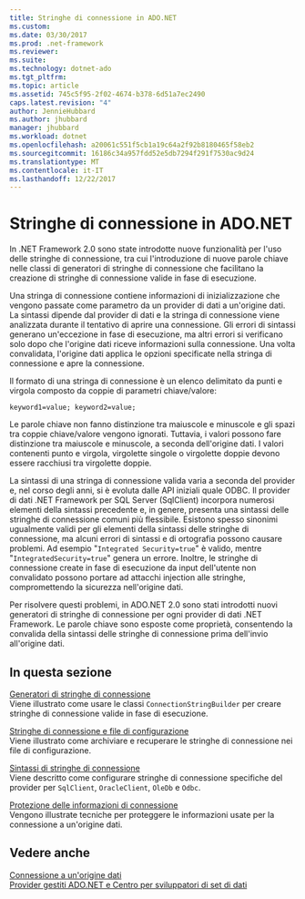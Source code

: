 ```yaml
---
title: Stringhe di connessione in ADO.NET
ms.custom: 
ms.date: 03/30/2017
ms.prod: .net-framework
ms.reviewer: 
ms.suite: 
ms.technology: dotnet-ado
ms.tgt_pltfrm: 
ms.topic: article
ms.assetid: 745c5f95-2f02-4674-b378-6d51a7ec2490
caps.latest.revision: "4"
author: JennieHubbard
ms.author: jhubbard
manager: jhubbard
ms.workload: dotnet
ms.openlocfilehash: a20061c551f5cb1a19c64a2f92b8180465f58eb2
ms.sourcegitcommit: 16186c34a957fdd52e5db7294f291f7530ac9d24
ms.translationtype: MT
ms.contentlocale: it-IT
ms.lasthandoff: 12/22/2017
---
```

# <a name="connection-strings-in-adonet"></a>Stringhe di connessione in ADO.NET
In .NET Framework 2.0 sono state introdotte nuove funzionalità per l'uso delle stringhe di connessione, tra cui l'introduzione di nuove parole chiave nelle classi di generatori di stringhe di connessione che facilitano la creazione di stringhe di connessione valide in fase di esecuzione.  
  
 Una stringa di connessione contiene informazioni di inizializzazione che vengono passate come parametro da un provider di dati a un'origine dati. La sintassi dipende dal provider di dati e la stringa di connessione viene analizzata durante il tentativo di aprire una connessione. Gli errori di sintassi generano un'eccezione in fase di esecuzione, ma altri errori si verificano solo dopo che l'origine dati riceve informazioni sulla connessione. Una volta convalidata, l'origine dati applica le opzioni specificate nella stringa di connessione e apre la connessione.  
  
 Il formato di una stringa di connessione è un elenco delimitato da punti e virgola composto da coppie di parametri chiave/valore:  
  
 `keyword1=value; keyword2=value;`  
  
 Le parole chiave non fanno distinzione tra maiuscole e minuscole e gli spazi tra coppie chiave/valore vengono ignorati. Tuttavia, i valori possono fare distinzione tra maiuscole e minuscole, a seconda dell'origine dati. I valori contenenti punto e virgola, virgolette singole o virgolette doppie devono essere racchiusi tra virgolette doppie.  
  
 La sintassi di una stringa di connessione valida varia a seconda del provider e, nel corso degli anni, si è evoluta dalle API iniziali quale ODBC. Il provider di dati .NET Framework per SQL Server (SqlClient)  incorpora numerosi elementi della sintassi precedente e, in genere, presenta una sintassi delle stringhe di connessione comuni più flessibile. Esistono spesso sinonimi ugualmente validi per gli elementi della sintassi delle stringhe di connessione, ma alcuni errori di sintassi e di ortografia possono causare problemi. Ad esempio "`Integrated Security=true`" è valido, mentre "`IntegratedSecurity=true`" genera un errore. Inoltre, le stringhe di connessione create in fase di esecuzione da input dell'utente non convalidato possono portare ad attacchi injection alle stringhe, compromettendo la sicurezza nell'origine dati.  
  
 Per risolvere questi problemi, in ADO.NET 2.0 sono stati introdotti nuovi generatori di stringhe di connessione per ogni provider di dati .NET Framework. Le parole chiave sono esposte come proprietà, consentendo la convalida della sintassi delle stringhe di connessione prima dell'invio all'origine dati.  
  
## <a name="in-this-section"></a>In questa sezione  
 [Generatori di stringhe di connessione](../../../../docs/framework/data/adonet/connection-string-builders.md)  
 Viene illustrato come usare le classi `ConnectionStringBuilder` per creare stringhe di connessione valide in fase di esecuzione.  
  
 [Stringhe di connessione e file di configurazione](../../../../docs/framework/data/adonet/connection-strings-and-configuration-files.md)  
 Viene illustrato come archiviare e recuperare le stringhe di connessione nei file di configurazione.  
  
 [Sintassi di stringhe di connessione](../../../../docs/framework/data/adonet/connection-string-syntax.md)  
 Viene descritto come configurare stringhe di connessione specifiche del provider per `SqlClient`, `OracleClient`, `OleDb` e `Odbc`.  
  
 [Protezione delle informazioni di connessione](../../../../docs/framework/data/adonet/protecting-connection-information.md)  
 Vengono illustrate tecniche per proteggere le informazioni usate per la connessione a un'origine dati.  
  
## <a name="see-also"></a>Vedere anche  
 [Connessione a un'origine dati](/cpp/data/odbc/connecting-to-a-data-source)  
 [Provider gestiti ADO.NET e Centro per sviluppatori di set di dati](http://go.microsoft.com/fwlink/?LinkId=217917)
